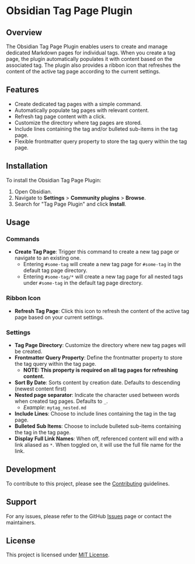 # Obsidian Tag Page Plugin

## Overview

The Obsidian Tag Page Plugin enables users to create and manage dedicated Markdown pages for individual tags. When you create a tag page, the plugin automatically populates it with content based on the associated tag. The plugin also provides a ribbon icon that refreshes the content of the active tag page according to the current settings.

## Features

- Create dedicated tag pages with a simple command.
- Automatically populate tag pages with relevant content.
- Refresh tag page content with a click.
- Customize the directory where tag pages are stored.
- Include lines containing the tag and/or bulleted sub-items in the tag page.
- Flexible frontmatter query property to store the tag query within the tag page.

## Installation

To install the Obsidian Tag Page Plugin:

1. Open Obsidian.
2. Navigate to **Settings** > **Community plugins** > **Browse**.
3. Search for "Tag Page Plugin" and click **Install**.

## Usage

### Commands

- **Create Tag Page**: Trigger this command to create a new tag page or navigate to an existing one.
  - Entering `#some-tag` will create a new tag page for `#some-tag` in the default tag page directory.
  - Entering `#some-tag/*` will create a new tag page for all nested tags under `#some-tag` in the default tag page directory.

### Ribbon Icon

- **Refresh Tag Page**: Click this icon to refresh the content of the active tag page based on your current settings.

### Settings

- **Tag Page Directory**: Customize the directory where new tag pages will be created.
- **Frontmatter Query Property**: Define the frontmatter property to store the tag query within the tag page. 
  - **NOTE: This property is required on all tag pages for refreshing content.**
- **Sort By Date**: Sorts content by creation date. Defaults to descending (newest content first)
- **Nested page separator**: Indicate the character used between words when created tag pages. Defaults to `_`.
   - _Example_: `mytag_nested.md`
- **Include Lines**: Choose to include lines containing the tag in the tag page.
- **Bulleted Sub Items**: Choose to include bulleted sub-items containing the tag in the tag page.
- **Display Full Link Names**: When off, referenced content will end with a link aliased as `*`. When toggled on, it will use the full file name for the link.

## Development

To contribute to this project, please see the [Contributing](https://github.com/mjsumpter/obsidian-tag-page/blob/develop/CONTRIBUTING.md) guidelines. 

## Support

For any issues, please refer to the GitHub [Issues](https://github.com/mjsumpter/obsidian-tag-page/issues) page or contact the maintainers.

## License

This project is licensed under [MIT License](LICENSE).
